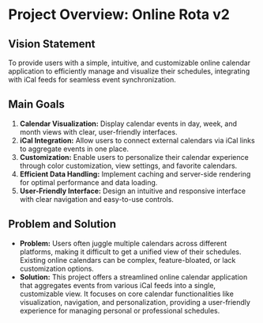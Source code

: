 # Project Overview: Online Rota v2

## Vision Statement

To provide users with a simple, intuitive, and customizable online calendar application to efficiently manage and visualize their schedules, integrating with iCal feeds for seamless event synchronization.

## Main Goals

1. **Calendar Visualization:** Display calendar events in day, week, and month views with clear, user-friendly interfaces.
2. **iCal Integration:** Allow users to connect external calendars via iCal links to aggregate events in one place.
3. **Customization:** Enable users to personalize their calendar experience through color customization, view settings, and favorite calendars.
4. **Efficient Data Handling:** Implement caching and server-side rendering for optimal performance and data loading.
5. **User-Friendly Interface:** Design an intuitive and responsive interface with clear navigation and easy-to-use controls.

## Problem and Solution

- **Problem:** Users often juggle multiple calendars across different platforms, making it difficult to get a unified view of their schedules. Existing online calendars can be complex, feature-bloated, or lack customization options.
- **Solution:** This project offers a streamlined online calendar application that aggregates events from various iCal feeds into a single, customizable view. It focuses on core calendar functionalities like visualization, navigation, and personalization, providing a user-friendly experience for managing personal or professional schedules.